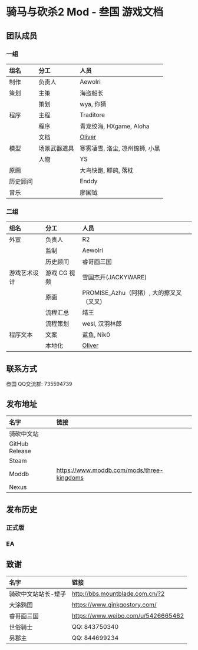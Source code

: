 # 骑马与砍杀2 Mod - 叁国 游戏文档

## 团队成员

### 一组

| 组名 | 分工 | 人员 |
| :--- | :--- | :--- |
| 制作 | 负责人 | Aewolri |
| 策划 | 主策 | 海盗船长 |
|  | 策划 | wya, 你猜 |
| 程序 | 主程 | Traditore |
|  | 程序 | 青龙绞海, HXgame, Aloha |
|  | 文档 | [Oliver](mailto:munoliver007@gmail.com) |
| 模型 | 场景武器道具 | 寒雾凄雪, 洛尘, 凉州锦狮, 小黑 |
|  | 人物 | YS |
| 原画 || 大鸟快跑, 耶鸽, 落枕 |
| 历史顾问 || Enddy |
| 音乐 || 廖国钺 |

### 二组

| 组名 | 分工 | 人员 |
| :--- | :--- | :--- |
| 外宣 | 负责人 | R2 |
|  | 监制 | Aewolri |
|  | 历史顾问 | 睿哥画三国 |
| 游戏艺术设计 | 游戏 CG 视频 |  雪国杰开(JACKYWARE) |
|  | 原画 | PROMISE_Azhu（阿猪）, 大的擦叉叉（叉叉) |
|  | 流程汇总 | 靖王 |
|  | 流程策划 | wesl, 汉羽林郎 |
| 程序文本 | 文案 | 蓝鱼, Nik0 |
| | 本地化 | [Oliver](mailto:munoliver007@gmail.com) |

## 联系方式

叁国 QQ交流群: 735594739

## 发布地址

| 名字 | 链接 |
| :--- | :--- |
| 骑砍中文站 | |
| GitHub Release | |
| Steam | |
| Moddb | https://www.moddb.com/mods/three-kingdoms|
| Nexus| |

## 发布历史

### 正式版

### EA

## 致谢

| 名字 | 链接 |
| :--- | :--- |
| 骑砍中文站站长-矮子 | http://bbs.mountblade.com.cn/?2 |
| 大涂鸦国 | https://www.ginkgostory.com/ |
| 睿哥画三国 | https://www.weibo.com/u/5426665462 |
| 世俗骑士| QQ: 843750340 |
| 另郡主| QQ: 844699234 |
